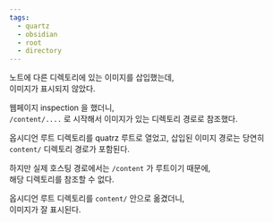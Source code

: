 ```yaml
---
tags:
  - quartz
  - obsidian
  - root
  - directory
---
```


노트에 다른 디렉토리에 있는 이미지를 삽입했는데,  
이미지가 표시되지 않았다.  

웹페이지 inspection 을 했더니,  
`/content/....` 로 시작해서 이미지가 있는 디렉토리 경로로 참조했다.  

옵시디언 루트 디렉토리를 quatrz 루트로 열었고, 
삽입된 이미지 경로는 당연히 `content/` 디렉토리 경로가 포함된다.  

하지만 실제 호스팅 경로에서는 `/content` 가 루트이기 때문에,  
해당 디렉토리를 참조할 수 없다.  

옵시디언 루트 디렉토리를 `content/` 안으로 옮겼더니,  
이미지가 잘 표시된다.  
